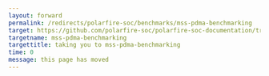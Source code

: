 ```yaml
---
layout: forward
permalink: /redirects/polarfire-soc/benchmarks/mss-pdma-benchmarking
target: https://github.com/polarfire-soc/polarfire-soc-documentation/tree/master/benchmarks/dma-benchmarking/benchmarking-results/mss-pdma-benchmarking.md
targetname: mss-pdma-benchmarking
targettitle: taking you to mss-pdma-benchmarking
time: 0
message: this page has moved
---
```

